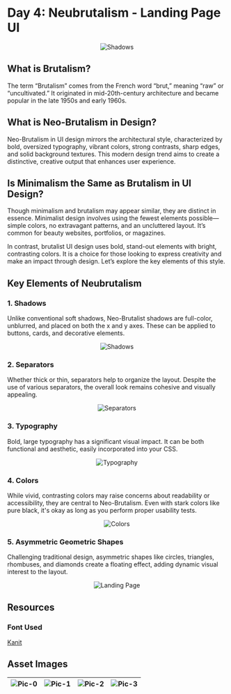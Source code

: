 # Day 4: Neubrutalism - Landing Page UI

<div align="center">

![Shadows](./00-neubrutalism-landing-page/img/neubrutalism-landing-page.png)
</div>

## What is Brutalism?

The term “Brutalism” comes from the French word “brut,” meaning “raw” or “uncultivated.” It originated in mid-20th-century architecture and became popular in the late 1950s and early 1960s.

## What is Neo-Brutalism in Design?

Neo-Brutalism in UI design mirrors the architectural style, characterized by bold, oversized typography, vibrant colors, strong contrasts, sharp edges, and solid background textures. This modern design trend aims to create a distinctive, creative output that enhances user experience.

## Is Minimalism the Same as Brutalism in UI Design?

Though minimalism and brutalism may appear similar, they are distinct in essence. Minimalist design involves using the fewest elements possible—simple colors, no extravagant patterns, and an uncluttered layout. It’s common for beauty websites, portfolios, or magazines.

In contrast, brutalist UI design uses bold, stand-out elements with bright, contrasting colors. It is a choice for those looking to express creativity and make an impact through design. Let’s explore the key elements of this style.

## Key Elements of Neubrutalism

### 1. Shadows

Unlike conventional soft shadows, Neo-Brutalist shadows are full-color, unblurred, and placed on both the x and y axes. These can be applied to buttons, cards, and decorative elements.

<div align="center">

![Shadows](./00-neubrutalism-landing-page/img/shadows.png)
</div>

### 2. Separators

Whether thick or thin, separators help to organize the layout. Despite the use of various separators, the overall look remains cohesive and visually appealing.

<div align="center">

![Separators](./00-neubrutalism-landing-page/img/seperators.png)
</div>

### 3. Typography

Bold, large typography has a significant visual impact. It can be both functional and aesthetic, easily incorporated into your CSS.

<div align="center">

![Typography](./00-neubrutalism-landing-page/img/typography.png)
</div>

### 4. Colors

While vivid, contrasting colors may raise concerns about readability or accessibility, they are central to Neo-Brutalism. Even with stark colors like pure black, it's okay as long as you perform proper usability tests.

<div align="center">

![Colors](./00-neubrutalism-landing-page/img/color.png)
</div>

### 5. Asymmetric Geometric Shapes

Challenging traditional design, asymmetric shapes like circles, triangles, rhombuses, and diamonds create a floating effect, adding dynamic visual interest to the layout.

<div align="center">

![Landing Page](./00-neubrutalism-landing-page/img/landing-page.png)
</div>

## Resources

### Font Used

[Kanit](https://fonts.google.com/specimen/Kanit)

## Asset Images

| ![Pic-0](./00-neubrutalism-landing-page/assets/Pic-0.jpg) | ![Pic-1](./00-neubrutalism-landing-page/assets/Pic-1.png) | ![Pic-2](./00-neubrutalism-landing-page/assets/Pic-2.png) | ![Pic-3](./00-neubrutalism-landing-page/assets/Pic-3.png) |
| --------------------------------------------------------- | --------------------------------------------------------- | --------------------------------------------------------- | --------------------------------------------------------- |
